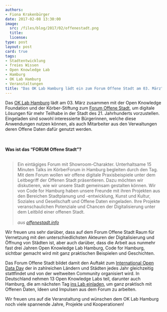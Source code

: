 ```yaml
---
authors:
- Fiona Krakenbürger
date: 2017-02-08 13:30:00
image:
  src: /files/blog/2017/02/offenestadt.png
  title: 
  license: 
type: post
layout: post
card: true
tags:
- Stadtentwicklung
- freies Wissen
- Open Knowledge Lab
- Hamburg
- OK Lab Hamburg
- Veranstaltungen
title: "Das OK Lab Hamburg lädt ein zum Forum Offene Stadt am 03. März"
---
```


<p>Das <a href="http://codefor.de/hamburg">OK Lab Hamburg</a> lädt am 03. März zusammen mit der Open Knowledge Foundation und der Körber-Stiftung zum <a href="http://offenestadt.info">Forum Offene Stadt</a>, um digitale Lösungen für mehr Teilhabe in der Stadt des 21. Jahrhunderts vorzustellen. Eingeladen sind sowohl interessierte Bürgerinnen, welche diese Anwendungen nutzen können, als auch Mitarbeiter aus den Verwaltungen deren Offene Daten dafür genutzt werden.</p> 
<br>
<br>
<b>Was ist das “FORUM Offene Stadt”? </b>
<br>
<br>
<blockquote>Ein eintägiges Forum mit Showroom-Charakter. Unterhaltsame 15 Minuten Talks im KörberForum in Hamburg begleiten durch den Tag. Mit dem Forum wollen wir offene digitale Praxisbeispiele unter dem Leitbegriff der Offenen Stadt präsentieren. Dazu möchten wir diskutieren, wie wir unsere Stadt gemeinsam gestalten können. Wir von Code for Hamburg haben unsere Freunde mit ihren Projekten aus den Bereichen Stadtplanung und -entwicklung, Kunst und Kultur, Soziales und Gesellschaft und Offene Daten eingeladen. Ihre Projekte veranschaulichen Potenziale und Chancen der Digitalisierung unter dem Leitbild einer offenen Stadt. 
<br>
<br>
<i>    aus <a href="http://offenestadt.info/#ueber">offenestadt.info</a></i></blockquote>

<p>Wir freuen uns sehr darüber, dass auf dem Forum Offene Stadt Raum für Vernetzung mit den unterschiedlichsten Akteuren der Digitalisierung und Öffnung von Städten ist, aber auch darüber, dass die Arbeit aus nunmehr fast drei Jahren Open Knowledge Lab Hamburg, Code for Hamburg, sichtbar gemacht wird mit ganz praktischen Beispielen und Geschichten.</p>

<p>Das Forum Offene Stadt bildet damit den Auftakt zum <a href="de.opendataday.org">International Open Data Day</a> der in zahlreichen Ländern und Städten jedes Jahr gleichzeitig stattfindet und von der weltweiten Community organisiert wird. In Deutschland nehmen 13 Open Knowledge Labs teil, darunter auch Hamburg, die am nächsten Tag <a href="http://de.opendataday.org/hamburg/">ins Lab einladen</a>, um ganz praktisch mit Offenen Daten, Ideen und Impulsen aus dem Forum zu arbeiten.</p>

<p>Wir freuen uns auf die Veranstaltung und wünschen dem OK Lab Hamburg noch viele spannende Jahre, Projekte und Kooperationen!</p>